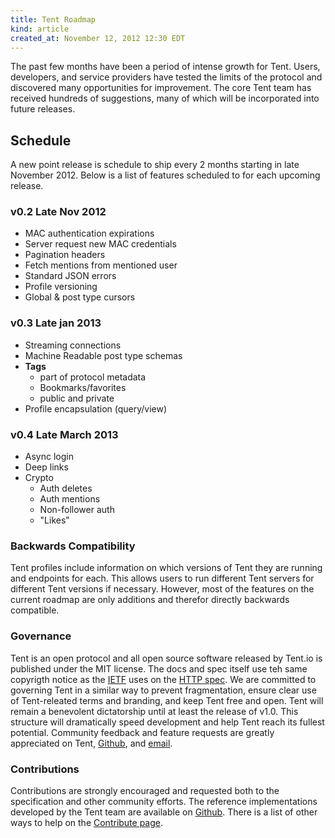 ```yaml
---
title: Tent Roadmap
kind: article
created_at: November 12, 2012 12:30 EDT
---
```


The past few months have been a period of intense growth for Tent. Users, developers, and service providers have tested the limits of the protocol and discovered many opportunities for improvement. The core Tent team has received hundreds of suggestions, many of which will be incorporated into future releases.

## Schedule

A new point release is schedule to ship every 2 months starting in late November 2012. Below is a list of features scheduled to for each upcoming release.

### v0.2 Late Nov 2012

 - MAC authentication expirations
 - Server request new MAC credentials 
 - Pagination headers
 - Fetch mentions from mentioned user 
 - Standard JSON errors
 - Profile versioning
 - Global & post type cursors
 
### v0.3 Late jan 2013

 - Streaming connections
 - Machine Readable post type schemas
 - **Tags**
 	- part of protocol metadata
 	- Bookmarks/favorites
 	- public and private
 - Profile encapsulation (query/view)

 	 
### v0.4 Late March 2013

 - Async login
 - Deep links
 - Crypto
	 - Auth deletes
	 - Auth mentions
	 - Non-follower auth
 	 - "Likes"

### Backwards Compatibility

Tent profiles include information on which versions of Tent they are running and endpoints for each. This allows users to run different Tent servers for different Tent versions if necessary. However, most of the features on the current roadmap are only additions and therefor directly backwards compatible.

### Governance

Tent is an open protocol and all open source software released by Tent.io is published under the MIT license. The docs and spec itself use teh same copyrigth notice as the [IETF](http://ietf.org/) uses on the [HTTP spec](https://tools.ietf.org/html/rfc2616). We are committed to governing Tent in a similar way to prevent fragmentation, ensure clear use of Tent-releated terms and branding, and keep Tent free and open. Tent will remain a benevolent dictatorship until at least the release of v1.0. This structure will dramatically speed development and help Tent reach its fullest potential. Community feedback and feature requests are greatly appreciated on Tent, [Github](https://github.com/tent/tent.io), and [email](mailto:contact@tent.io). 

### Contributions

Contributions are strongly encouraged and requested both to the specification and other community efforts. The reference implementations developed by the Tent team are available on [Github](https://github.com/tent/). There is a list of other ways to help on the [Contribute page](http://tent.io/contribute).